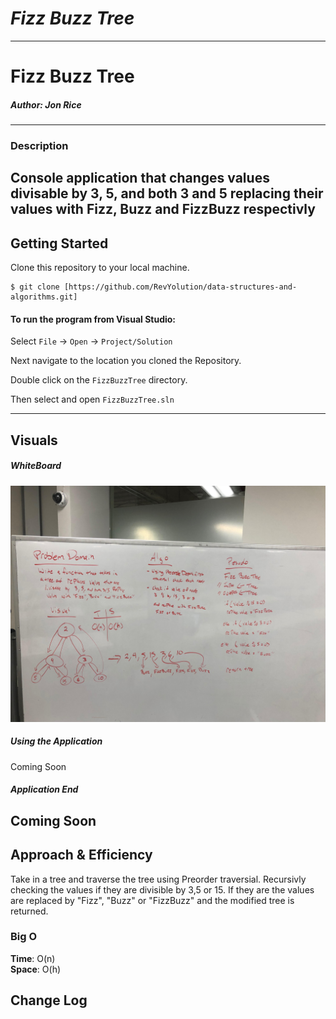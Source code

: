 # ***Fizz Buzz Tree***
------------------------------

# Fizz Buzz Tree
##### *Author: Jon Rice*

------------------------------

### Description

Console application that changes values divisable by 3, 5, and both 3 and 5 replacing their values with Fizz, Buzz and FizzBuzz respectivly 
------------------------------

## Getting Started
Clone this repository to your local machine.
```
$ git clone [https://github.com/RevYolution/data-structures-and-algorithms.git]
```
#### To run the program from Visual Studio:
Select ```File``` -> ```Open``` -> ```Project/Solution```

Next navigate to the location you cloned the Repository.

Double click on the ```FizzBuzzTree``` directory.

Then select and open ```FizzBuzzTree.sln```

------------------------------

## Visuals


##### WhiteBoard
![FizzBuzzTree Whiteboard](https://github.com/RevYolution/data-structures-and-algorithms/blob/master/assets/FizzBuzzTree%20Whiteboard.jpg)
##### Using the Application
Coming Soon
##### Application End
Coming Soon
------------------------------
## Approach & Efficiency
Take in a tree and traverse the tree using Preorder traversial. Recursivly checking the values if they are divisible by 3,5 or 15. If they are the values are replaced by "Fizz", "Buzz" or "FizzBuzz" and the modified tree is returned. 
### Big O
**Time**: O(n)  
**Space**: O(h)

## Change Log

